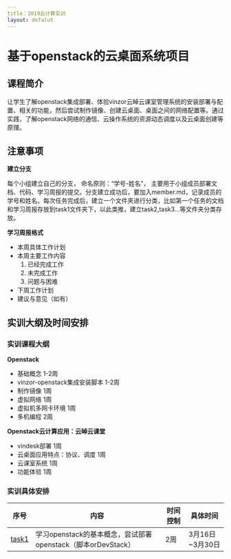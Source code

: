 ```yaml
---
title：2019云计算实训
layout: defalut
---
```


# 基于openstack的云桌面系统项目

## 课程简介

让学生了解openstack集成部署、体验vinzor云晫云课室管理系统的安装部署与配置、相关的功能，然后尝试制作镜像、创建云桌面、桌面之间的网络配置等。通过实践，了解openstack网络的通信、云操作系统的资源动态调度以及云桌面创建等原理。

## 注意事项

**建立分支**

每个小组建立自己的分支， 命名原则：“学号-姓名”， 主要用于小组成员部署文档、代码、学习周报的提交。分支建立成功后，要加入member.md，记录成员的学号和姓名。每次任务完成后，建立一个文件夹进行分类，比如第一个任务的文档和学习周报存放到task1文件夹下，以此类推，建立task2,task3...等文件夹分类存放。

**学习周报格式**

- 本周具体工作计划
- 本周主要工作内容
  1. 已经完成工作
  2. 未完成工作
  3. 问题与困难
- 下周工作计划
- 建议与意见（如有）

## 实训大纲及时间安排

### 实训课程大纲

**Openstack**

- 基础概念 1-2周
- vinzor-openstack集成安装脚本 1-2周
- 制作镜像 1周
- 虚拟网络 1周
- 虚拟机多网卡环境 1周
- 多机编程 2周

**Openstack云计算应用：云晫云课堂**

- vindesk部署 1周
- 云桌面应用特点：协议、调度  1周
- 云课室系统 1周
- 功能体验 1周

### 实训具体安排

| 序号              | 内容                                                         | 时间控制 | 具体时间        |
| ----------------- | ------------------------------------------------------------ | -------- | --------------- |
| [task1](task1.md) | 学习openstack的基本概念，尝试部署openstack（脚本orDevStack） | 2周      | 3月16日~3月30日 |

